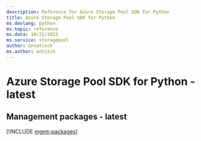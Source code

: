 ```yaml
---
description: Reference for Azure Storage Pool SDK for Python
title: Azure Storage Pool SDK for Python
ms.devlang: python
ms.topic: reference
ms.data: 10/21/2022
ms.service: storagepool
author: annatisch
ms.author: antisch
---
```

# Azure Storage Pool SDK for Python - latest

## Management packages - latest
[!INCLUDE [mgmt-packages](storage-pool-mgmt-index.md)]